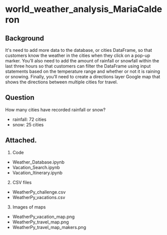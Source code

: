 # world_weather_analysis_MariaCalderon

## Background

It's need to add more data to the database, or cities DataFrame, so that customers know the weather in the cities when they click on a pop-up marker. You’ll also need to add the amount of rainfall or snowfall within the last three hours so that customers can filter the DataFrame using input statements based on the temperature range and whether or not it is raining or snowing. Finally, you’ll need to create a directions layer Google map that shows the directions between multiple cities for travel.

## Question

How many cities have recorded rainfall or snow?
* rainfall: 72 cities
* snow: 25 cities

## Attached.
1. Code
  * Weather_Database.ipynb
  * Vacation_Search.ipynb
  * Vacation_Itinerary.ipynb
 
2. CSV files
  * WeatherPy_challenge.csv
  * WeatherPy_vacations.csv
  
3. Images of maps
  * WeatherPy_vacation_map.png
  * WeatherPy_travel_map.png
  * WeatherPy_travel_map_makers.png

